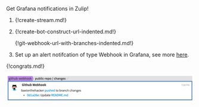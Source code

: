 Get Grafana notifications in Zulip!

1. {!create-stream.md!}

1. {!create-bot-construct-url-indented.md!}

   {!git-webhook-url-with-branches-indented.md!}

1. Set up an alert notifcation of type Webhook in Grafana, see more 
[here](https://grafana.com/docs/grafana/latest/alerting/notifications/).

{!congrats.md!}

![](/static/images/integrations/github/001.png)

